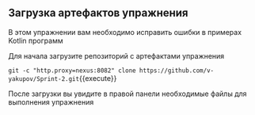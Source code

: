 ## Загрузка артефактов упражнения

В этом упражнении вам необходимо исправить ошибки в примерах Kotlin программ

Для начала загрузите репозиторий с артефактами упражнения

`git -c "http.proxy=nexus:8082" clone https://github.com/v-yakupov/Sprint-2.git`{{execute}}

После загрузки вы увидите в правой панели необходимые файлы для выполнения упражнения

